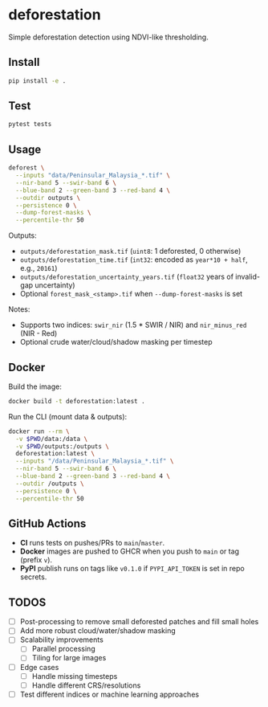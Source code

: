 # deforestation

Simple deforestation detection using NDVI-like thresholding.

## Install

```bash
pip install -e .
```

## Test
```bash
pytest tests
```

## Usage

```bash
deforest \
  --inputs "data/Peninsular_Malaysia_*.tif" \
  --nir-band 5 --swir-band 6 \
  --blue-band 2 --green-band 3 --red-band 4 \
  --outdir outputs \
  --persistence 0 \
  --dump-forest-masks \
  --percentile-thr 50
```

Outputs:
- `outputs/deforestation_mask.tif` (`uint8`: 1 deforested, 0 otherwise)
- `outputs/deforestation_time.tif` (`int32`: encoded as `year*10 + half`, e.g., `20161`)
- `outputs/deforestation_uncertainty_years.tif` (`float32` years of invalid-gap uncertainty)
- Optional `forest_mask_<stamp>.tif` when `--dump-forest-masks` is set

Notes:
- Supports two indices: `swir_nir` (1.5 * SWIR / NIR) and `nir_minus_red` (NIR - Red)
- Optional crude water/cloud/shadow masking per timestep

## Docker

Build the image:

```bash
docker build -t deforestation:latest .
```

Run the CLI (mount data & outputs):

```bash
docker run --rm \
  -v $PWD/data:/data \
  -v $PWD/outputs:/outputs \
  deforestation:latest \
  --inputs "/data/Peninsular_Malaysia_*.tif" \
  --nir-band 5 --swir-band 6 \
  --blue-band 2 --green-band 3 --red-band 4 \
  --outdir /outputs \
  --persistence 0 \
  --percentile-thr 50
```

## GitHub Actions

- **CI** runs tests on pushes/PRs to `main`/`master`.
- **Docker** images are pushed to GHCR when you push to `main` or tag (prefix `v`).
- **PyPI** publish runs on tags like `v0.1.0` if `PYPI_API_TOKEN` is set in repo secrets.

## TODOS
- [ ] Post-processing to remove small deforested patches and fill small holes
- [ ] Add more robust cloud/water/shadow masking
- [ ] Scalability improvements
  - [ ] Parallel processing
  - [ ] Tiling for large images
- [ ] Edge cases
  - [ ] Handle missing timesteps
  - [ ] Handle different CRS/resolutions
- [ ] Test different indices or machine learning approaches